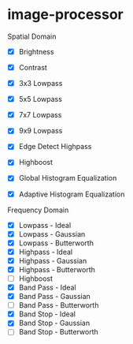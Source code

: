# image-processor
Spatial Domain

- [x] Brightness
- [x] Contrast
- [x] 3x3 Lowpass
- [x] 5x5 Lowpass
- [x] 7x7 Lowpass
- [x] 9x9 Lowpass
- [x] Edge Detect Highpass
- [x] Highboost
- [x] Global Histogram Equalization
- [x] Adaptive Histogram Equalization


Frequency Domain
- [x] Lowpass - Ideal
- [x] Lowpass - Gaussian
- [x] Lowpass - Butterworth
- [x] Highpass - Ideal
- [x] Highpass - Gaussian
- [x] Highpass - Butterworth
- [ ] Highboost
- [x] Band Pass - Ideal
- [x] Band Pass - Gaussian
- [ ] Band Pass - Butterworth
- [x] Band Stop - Ideal
- [x] Band Stop - Gaussian
- [ ] Band Stop - Butterworth
